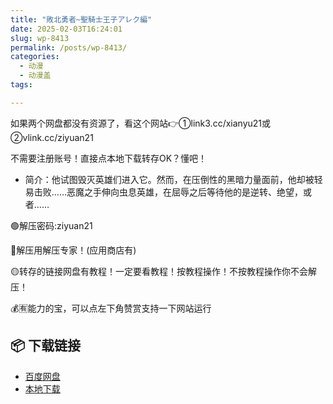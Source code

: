 ```yaml
---
title: "敗北勇者~聖騎士王子アレク編"
date: 2025-02-03T16:24:01
slug: wp-8413
permalink: /posts/wp-8413/
categories:
  - 动漫
  - 动漫盖
tags:

---
```


如果两个网盘都没有资源了，看这个网站👉①link3.cc/xianyu21或②vlink.cc/ziyuan21

不需要注册账号！直接点本地下载转存OK？懂吧！

*   简介：他试图毁灭英雄们进入它。然而，在压倒性的黑暗力量面前，他却被轻易击败……恶魔之手伸向虫息英雄，在屈辱之后等待他的是逆转、绝望，或者……

🟢解压密码:ziyuan21

🔵解压用解压专家！(应用商店有)

🟡转存的链接网盘有教程！一定要看教程！按教程操作！不按教程操作你不会解压！

💰🈶能力的宝，可以点左下角赞赏支持一下网站运行

## 📦 下载链接
- [百度网盘](https://blziyuan21.com/pay-download/8413?key=5c1b9cf489&down_id=0)
- [本地下载](https://blziyuan21.com/pay-download/8413?key=5c1b9cf489&down_id=1)

